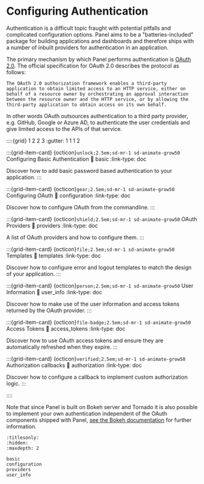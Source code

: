 # Configuring Authentication

Authentication is a difficult topic fraught with potential pitfalls and complicated configuration options. Panel aims to be a "batteries-included" package for building applications and dashboards and therefore ships with a number of inbuilt providers for authentication in an application.

The primary mechanism by which Panel performs authentication is [OAuth 2.0](https://oauth.net/2/). The official specification for OAuth 2.0 describes the protocol as follows:

    The OAuth 2.0 authorization framework enables a third-party
    application to obtain limited access to an HTTP service, either on
    behalf of a resource owner by orchestrating an approval interaction
    between the resource owner and the HTTP service, or by allowing the
    third-party application to obtain access on its own behalf.

In other words OAuth outsources authentication to a third party provider, e.g. GitHub, Google or Azure AD, to authenticate the user credentials and give limited access to the APIs of that service.

::::{grid} 1 2 2 3
:gutter: 1 1 1 2

:::{grid-item-card} {octicon}`unlock;2.5em;sd-mr-1 sd-animate-grow50` Configuring Basic Authentication
:link: basic
:link-type: doc

Discover how to add basic password based authentication to your application.
:::

:::{grid-item-card} {octicon}`gear;2.5em;sd-mr-1 sd-animate-grow50` Configuring OAuth
:link: configuration
:link-type: doc

Discover how to configure OAuth from the commandline.
:::

:::{grid-item-card} {octicon}`shield;2.5em;sd-mr-1 sd-animate-grow50` OAuth Providers
:link: providers
:link-type: doc

A list of OAuth providers and how to configure them.
:::

:::{grid-item-card} {octicon}`file;2.5em;sd-mr-1 sd-animate-grow50` Templates
:link: templates
:link-type: doc

Discover how to configure error and logout templates to match the design of your application.
:::

:::{grid-item-card} {octicon}`person;2.5em;sd-mr-1 sd-animate-grow50` User Information
:link: user_info
:link-type: doc

Discover how to make use of the user information and access tokens returned by the OAuth provider.
:::


:::{grid-item-card} {octicon}`file-badge;2.5em;sd-mr-1 sd-animate-grow50` Access Tokens
:link: access_tokens
:link-type: doc

Discover how to use OAuth access tokens and ensure they are automatically refreshed when they expire.
:::

:::{grid-item-card} {octicon}`verified;2.5em;sd-mr-1 sd-animate-grow50` Authorization callbacks
:link: authorization
:link-type: doc

Discover how to configure a callback to implement custom authorization logic.
:::

::::

Note that since Panel is built on Bokeh server and Tornado it is also possible to implement your own authentication independent of the OAuth components shipped with Panel, [see the Bokeh documentation](https://docs.bokeh.org/en/latest/docs/user_guide/server.html#authentication) for further information.

```{toctree}
:titlesonly:
:hidden:
:maxdepth: 2

basic
configuration
providers
user_info
```
